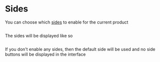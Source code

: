 # Sides

You can choose which [sides](/productdesigner/03-configuration.md#sides) to enable for the current product

<img srcset="/productdesigner/images/product-sides.jpg 2x" class="padding border">

The sides will be displayed like so

<img srcset="/productdesigner/images/sides-display.jpg 2x">

If you don't enable any sides, then the default side will be used and no side buttons will be displayed in
the interface
